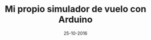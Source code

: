 ---
title: Mi propio simulador de vuelo con Arduino
speaker: (Por confirmar)
bio: (Por confirmar)
date: 25-10-2016
time: 13:00-14:00
link: https://twitter.com/ClubVueloUC3M
description: ¿Quién dijo que construir un avión era difícil? En esta charla aprenderás las nociones básicas para fabricar tu propia cabina casera de simulación aérea. Con ejemplos sencillos pero útiles que podrás poner en práctica tu mismo, así como mejorar posteriormente. Si te gusta programar, la electrónica y volar, no puedes perdértela.
---